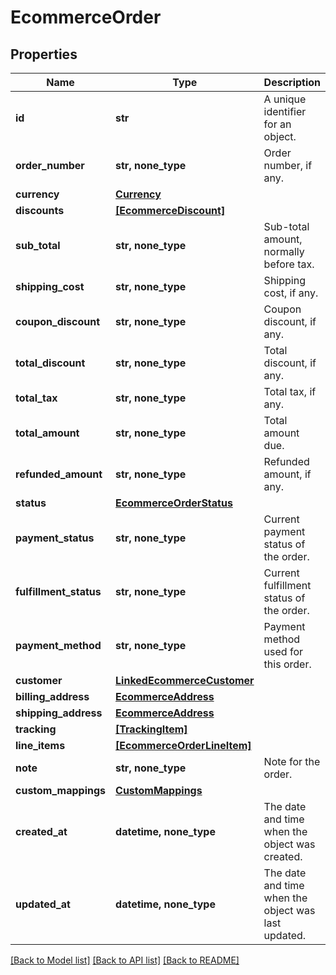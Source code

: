 # EcommerceOrder


## Properties
Name | Type | Description | Notes
------------ | ------------- | ------------- | -------------
**id** | **str** | A unique identifier for an object. | [readonly] 
**order_number** | **str, none_type** | Order number, if any. | [optional] 
**currency** | [**Currency**](Currency.md) |  | [optional] 
**discounts** | [**[EcommerceDiscount]**](EcommerceDiscount.md) |  | [optional] 
**sub_total** | **str, none_type** | Sub-total amount, normally before tax. | [optional] 
**shipping_cost** | **str, none_type** | Shipping cost, if any. | [optional] 
**coupon_discount** | **str, none_type** | Coupon discount, if any. | [optional] 
**total_discount** | **str, none_type** | Total discount, if any. | [optional] 
**total_tax** | **str, none_type** | Total tax, if any. | [optional] 
**total_amount** | **str, none_type** | Total amount due. | [optional] 
**refunded_amount** | **str, none_type** | Refunded amount, if any. | [optional] 
**status** | [**EcommerceOrderStatus**](EcommerceOrderStatus.md) |  | [optional] 
**payment_status** | **str, none_type** | Current payment status of the order. | [optional] 
**fulfillment_status** | **str, none_type** | Current fulfillment status of the order. | [optional] 
**payment_method** | **str, none_type** | Payment method used for this order. | [optional] 
**customer** | [**LinkedEcommerceCustomer**](LinkedEcommerceCustomer.md) |  | [optional] 
**billing_address** | [**EcommerceAddress**](EcommerceAddress.md) |  | [optional] 
**shipping_address** | [**EcommerceAddress**](EcommerceAddress.md) |  | [optional] 
**tracking** | [**[TrackingItem]**](TrackingItem.md) |  | [optional] 
**line_items** | [**[EcommerceOrderLineItem]**](EcommerceOrderLineItem.md) |  | [optional] 
**note** | **str, none_type** | Note for the order. | [optional] 
**custom_mappings** | [**CustomMappings**](CustomMappings.md) |  | [optional] 
**created_at** | **datetime, none_type** | The date and time when the object was created. | [optional] [readonly] 
**updated_at** | **datetime, none_type** | The date and time when the object was last updated. | [optional] [readonly] 

[[Back to Model list]](../../README.md#documentation-for-models) [[Back to API list]](../../README.md#documentation-for-api-endpoints) [[Back to README]](../../README.md)


